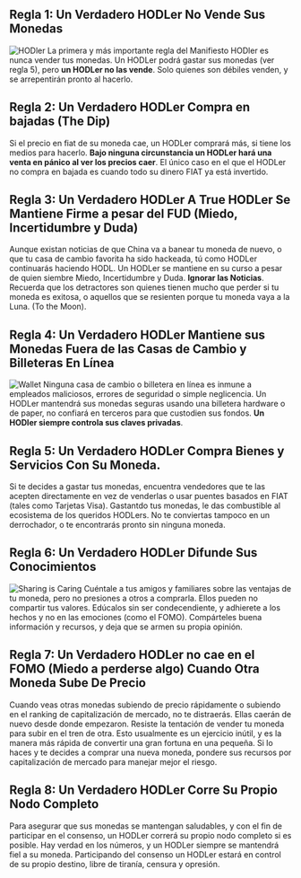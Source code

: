 ## Regla 1: Un Verdadero HODLer No Vende Sus Monedas

![HODler](/assets/img/hodler.png "HODLer")
La primera y más importante regla del Manifiesto HODler es nunca vender tus monedas. Un HODLer podrá gastar sus monedas (ver regla 5), pero **un HODLer no las vende**. Solo quienes son débiles venden, y se arrepentirán pronto al hacerlo.

## Regla 2: Un Verdadero HODLer Compra en bajadas (The Dip)

Si el precio en fiat de su moneda cae, un HODLer comprará más, si tiene los medios para hacerlo. **Bajo ninguna circunstancia un HODLer hará una venta en pánico al ver los precios caer**. El único caso en el que el HODLer no compra en bajada es cuando todo su dinero FIAT ya está invertido.

## Regla 3: Un Verdadero HODLer A True HODLer Se Mantiene Firme a pesar del FUD (Miedo, Incertidumbre y Duda)

Aunque existan noticias de que China va a banear tu moneda de nuevo, o que tu casa de cambio favorita ha sido hackeada, tú como HODLer continuarás haciendo HODL. Un HODLer se mantiene en su curso a pesar de quien siembre Miedo, Incertidumbre y Duda.
**Ignorar las Noticias**. Recuerda que los detractores son quienes tienen mucho que perder si tu moneda es exitosa, o aquellos que se resienten porque tu moneda vaya a la Luna. (To the Moon).

## Regla 4: Un Verdadero HODLer Mantiene sus Monedas Fuera de las Casas de Cambio y Billeteras En Línea

![Wallet](/assets/img/wallet.png "Wallet")
Ninguna casa de cambio o billetera en línea es inmune a empleados maliciosos, errores de seguridad o simple neglicencia. Un HODLer mantendrá sus monedas seguras usando una billetera hardware o de paper, no confiará en terceros para que custodien sus fondos. **Un HODler siempre controla sus claves privadas**.

## Regla 5: Un Verdadero HODLer Compra Bienes y Servicios Con Su Moneda.

Si te decides a gastar tus monedas, encuentra vendedores que te las acepten directamente en vez de venderlas o usar puentes basados en FIAT (tales como Tarjetas Visa). Gastantdo tus monedas, le das combustible al ecosistema de los queridos HODLers. No te conviertas tampoco en un derrochador, o te encontrarás pronto sin ninguna moneda.

## Regla 6: Un Verdadero HODLer Difunde Sus Conocimientos

![Sharing is Caring](/assets/img/sharing-is-caring.png "Sharing is Caring")
Cuéntale a tus amigos y familiares sobre las ventajas de tu moneda, pero no presiones a otros a comprarla. Ellos pueden no compartir tus valores. Edúcalos sin ser condecendiente, y adhierete a los hechos y no en las emociones (como el FOMO). Compárteles buena información y recursos, y deja que se armen su propia opinión.

## Regla 7: Un Verdadero HODLer no cae en el FOMO (Miedo a perderse algo) Cuando Otra Moneda Sube De Precio

Cuando veas otras monedas subiendo de precio rápidamente o subiendo en el ranking de capitalización de mercado, no te distraerás. Ellas caerán de nuevo desde donde empezaron. Resiste la tentación de vender tu moneda para subir en el tren de otra. Esto usualmente es un ejercicio inútil, y es la manera más rápida de convertir una gran fortuna en una pequeña. Si lo haces y te decides a comprar una nueva moneda, pondere sus recursos por capitalización de mercado para manejar mejor el riesgo.

## Regla 8: Un Verdadero HODLer Corre Su Propio Nodo Completo

Para asegurar que sus monedas se mantengan saludables, y con el fin de participar en el consenso, un HODLer correrá su propio nodo completo si es posible. Hay verdad en los números, y un HODLer siempre se mantendrá fiel a su moneda. Participando del consenso un HODLer estará en control de su propio destino, libre de tiranía, censura y opresión.
